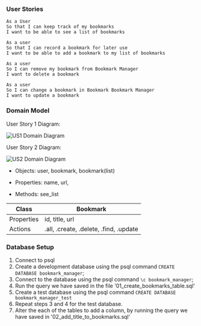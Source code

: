 ### User Stories
```
As a User
So that I can keep track of my bookmarks
I want to be able to see a list of bookmarks
```

```
As a user
So that I can record a bookmark for later use
I want to be able to add a bookmark to my list of bookmarks
```

```
As a user
So I can remove my bookmark from Bookmark Manager
I want to delete a bookmark
```

```
As a user
So I can change a bookmark in Bookmark Bookmark Manager
I want to update a bookmark
```

### Domain Model
User Story 1 Diagram:

![US1 Domain Diagram](https://github.com/chriswhitehouse/bookmark_manager/blob/main/diagrams/user_story_1_diagram.svg)

User Story 2 Diagram:

![US2 Domain Diagram](https://github.com/chriswhitehouse/bookmark_manager/blob/main/diagrams/user_story_2_diagram.svg)

* Objects: user, bookmark, bookmark(list)

* Properties: name, url,

* Methods: see_list

|Class | Bookmark |
|---|---|
|Properties | id, title, url|
|Actions| .all, .create, .delete, .find, .update|

### Database Setup

1. Connect to psql
2. Create a development database using the psql command `CREATE DATABASE bookmark_manager`;
3. Connect to the database using the psql command `\c bookmark_manager`;
4. Run the query we have saved in the file '01_create_bookmarks_table.sql'
5. Create a test database using the psql command `CREATE DATABASE bookmark_manager_test`
6. Repeat steps 3 and 4 for the test database.
7. Alter the each of the tables to add a column, by running the query we have saved in '02_add_title_to_bookmarks.sql'
